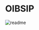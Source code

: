 # OIBSIP

![readme](https://user-images.githubusercontent.com/87108573/225289574-f1d56c02-ae47-4bcb-be45-a550931489bb.png)
